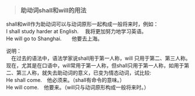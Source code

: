 >### 助动词shall和will的用法
 	
shall和will作为助动词可以与动词原形一起构成一般将来时，例如：<br>
I shall study harder at English.　 我将更加努力地学习英语。<br>
He will go to Shanghai.　　他要去上海。<br>

说明：<br>
　在过去的语法中，语法学家说shall用于第一人称，will 只用于第二、第三人称。现在，尤其是在口语中，will常用于第一人称，但shall只用于第一人称，如用于第二、第三人称，就失去助动词的意义，已变为情态动词，试比较:<br>
He shall come.　他必须来。（shall有命令的意味。）<br>
He will come.　他要来。（will只与动词原形构成一般将来时。）